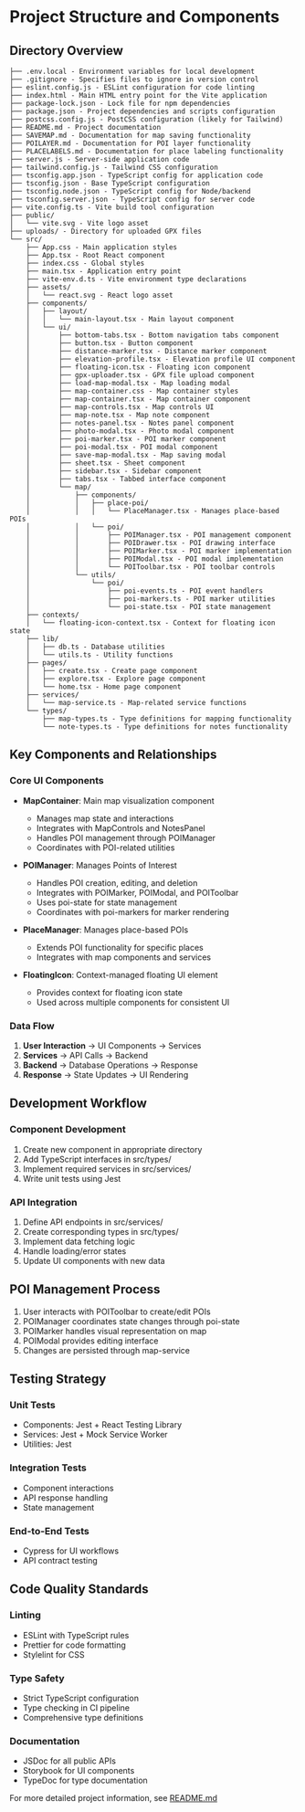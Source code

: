 # Project Structure and Components

## Directory Overview

```
├── .env.local - Environment variables for local development
├── .gitignore - Specifies files to ignore in version control
├── eslint.config.js - ESLint configuration for code linting
├── index.html - Main HTML entry point for the Vite application
├── package-lock.json - Lock file for npm dependencies
├── package.json - Project dependencies and scripts configuration
├── postcss.config.js - PostCSS configuration (likely for Tailwind)
├── README.md - Project documentation
├── SAVEMAP.md - Documentation for map saving functionality
├── POILAYER.md - Documentation for POI layer functionality
├── PLACELABELS.md - Documentation for place labeling functionality
├── server.js - Server-side application code
├── tailwind.config.js - Tailwind CSS configuration
├── tsconfig.app.json - TypeScript config for application code
├── tsconfig.json - Base TypeScript configuration
├── tsconfig.node.json - TypeScript config for Node/backend
├── tsconfig.server.json - TypeScript config for server code
├── vite.config.ts - Vite build tool configuration
├── public/
│   └── vite.svg - Vite logo asset
├── uploads/ - Directory for uploaded GPX files
└── src/
    ├── App.css - Main application styles
    ├── App.tsx - Root React component
    ├── index.css - Global styles
    ├── main.tsx - Application entry point
    ├── vite-env.d.ts - Vite environment type declarations
    ├── assets/
    │   └── react.svg - React logo asset
    ├── components/
    │   ├── layout/
    │   │   └── main-layout.tsx - Main layout component
    │   └── ui/
    │       ├── bottom-tabs.tsx - Bottom navigation tabs component
    │       ├── button.tsx - Button component
    │       ├── distance-marker.tsx - Distance marker component
    │       ├── elevation-profile.tsx - Elevation profile UI component
    │       ├── floating-icon.tsx - Floating icon component
    │       ├── gpx-uploader.tsx - GPX file upload component
    │       ├── load-map-modal.tsx - Map loading modal
    │       ├── map-container.css - Map container styles
    │       ├── map-container.tsx - Map container component
    │       ├── map-controls.tsx - Map controls UI
    │       ├── map-note.tsx - Map note component
    │       ├── notes-panel.tsx - Notes panel component
    │       ├── photo-modal.tsx - Photo modal component
    │       ├── poi-marker.tsx - POI marker component
    │       ├── poi-modal.tsx - POI modal component
    │       ├── save-map-modal.tsx - Map saving modal
    │       ├── sheet.tsx - Sheet component
    │       ├── sidebar.tsx - Sidebar component
    │       ├── tabs.tsx - Tabbed interface component
    │       └── map/
    │           ├── components/
    │           │   ├── place-poi/
    │           │   │   └── PlaceManager.tsx - Manages place-based POIs
    │           │   └── poi/
    │           │       ├── POIManager.tsx - POI management component
    │           │       ├── POIDrawer.tsx - POI drawing interface
    │           │       ├── POIMarker.tsx - POI marker implementation
    │           │       ├── POIModal.tsx - POI modal implementation
    │           │       └── POIToolbar.tsx - POI toolbar controls
    │           └── utils/
    │               └── poi/
    │                   ├── poi-events.ts - POI event handlers
    │                   ├── poi-markers.ts - POI marker utilities
    │                   └── poi-state.tsx - POI state management
    ├── contexts/
    │   └── floating-icon-context.tsx - Context for floating icon state
    ├── lib/
    │   ├── db.ts - Database utilities
    │   └── utils.ts - Utility functions
    ├── pages/
    │   ├── create.tsx - Create page component
    │   ├── explore.tsx - Explore page component
    │   └── home.tsx - Home page component
    ├── services/
    │   └── map-service.ts - Map-related service functions
    └── types/
        ├── map-types.ts - Type definitions for mapping functionality
        └── note-types.ts - Type definitions for notes functionality
```

## Key Components and Relationships

### Core UI Components
- **MapContainer**: Main map visualization component
  - Manages map state and interactions
  - Integrates with MapControls and NotesPanel
  - Handles POI management through POIManager
  - Coordinates with POI-related utilities

- **POIManager**: Manages Points of Interest
  - Handles POI creation, editing, and deletion
  - Integrates with POIMarker, POIModal, and POIToolbar
  - Uses poi-state for state management
  - Coordinates with poi-markers for marker rendering

- **PlaceManager**: Manages place-based POIs
  - Extends POI functionality for specific places
  - Integrates with map components and services

- **FloatingIcon**: Context-managed floating UI element
  - Provides context for floating icon state
  - Used across multiple components for consistent UI

### Data Flow
1. **User Interaction** → UI Components → Services
2. **Services** → API Calls → Backend
3. **Backend** → Database Operations → Response
4. **Response** → State Updates → UI Rendering

## Development Workflow

### Component Development
1. Create new component in appropriate directory
2. Add TypeScript interfaces in src/types/
3. Implement required services in src/services/
4. Write unit tests using Jest

### API Integration
1. Define API endpoints in src/services/
2. Create corresponding types in src/types/
3. Implement data fetching logic
4. Handle loading/error states
5. Update UI components with new data

## POI Management Process

1. User interacts with POIToolbar to create/edit POIs
2. POIManager coordinates state changes through poi-state
3. POIMarker handles visual representation on map
4. POIModal provides editing interface
5. Changes are persisted through map-service

## Testing Strategy

### Unit Tests
- Components: Jest + React Testing Library
- Services: Jest + Mock Service Worker
- Utilities: Jest

### Integration Tests
- Component interactions
- API response handling
- State management

### End-to-End Tests
- Cypress for UI workflows
- API contract testing

## Code Quality Standards

### Linting
- ESLint with TypeScript rules
- Prettier for code formatting
- Stylelint for CSS

### Type Safety
- Strict TypeScript configuration
- Type checking in CI pipeline
- Comprehensive type definitions

### Documentation
- JSDoc for all public APIs
- Storybook for UI components
- TypeDoc for type documentation

For more detailed project information, see [README.md](README.md)
